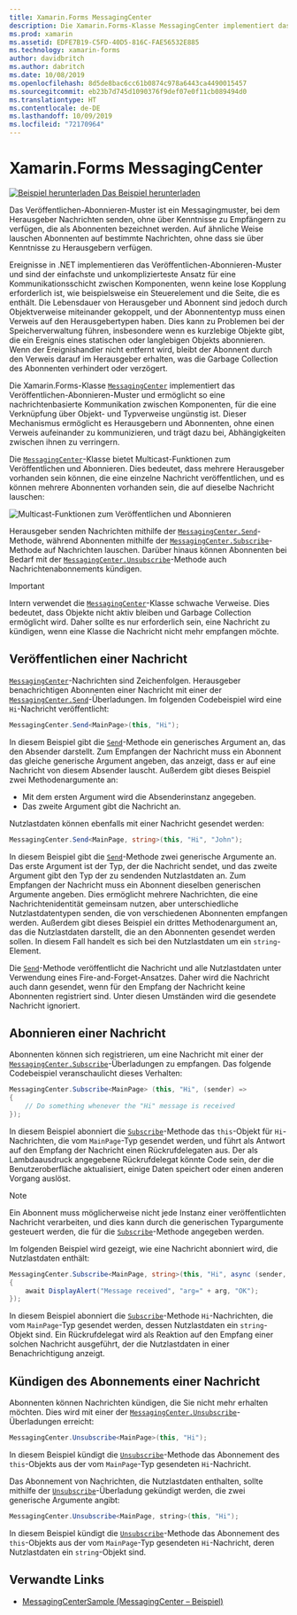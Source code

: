 ```yaml
---
title: Xamarin.Forms MessagingCenter
description: Die Xamarin.Forms-Klasse MessagingCenter implementiert das Veröffentlichen-Abonnieren-Muster und ermöglicht so eine nachrichtenbasierte Kommunikation zwischen Komponenten, für die eine Verknüpfung über Objekt- und Typverweise ungünstig ist.
ms.prod: xamarin
ms.assetid: EDFE7B19-C5FD-40D5-816C-FAE56532E885
ms.technology: xamarin-forms
author: davidbritch
ms.author: dabritch
ms.date: 10/08/2019
ms.openlocfilehash: 8d5de8bac6cc61b0874c978a6443ca4490015457
ms.sourcegitcommit: eb23b7d745d1090376f9def07e0f11cb089494d0
ms.translationtype: HT
ms.contentlocale: de-DE
ms.lasthandoff: 10/09/2019
ms.locfileid: "72170964"
---
```

# <a name="xamarinforms-messagingcenter"></a>Xamarin.Forms MessagingCenter

[![Beispiel herunterladen](~/media/shared/download.png) Das Beispiel herunterladen](https://docs.microsoft.com/samples/xamarin/xamarin-forms-samples/usingmessagingcenter)

Das Veröffentlichen-Abonnieren-Muster ist ein Messagingmuster, bei dem Herausgeber Nachrichten senden, ohne über Kenntnisse zu Empfängern zu verfügen, die als Abonnenten bezeichnet werden. Auf ähnliche Weise lauschen Abonnenten auf bestimmte Nachrichten, ohne dass sie über Kenntnisse zu Herausgebern verfügen.

Ereignisse in .NET implementieren das Veröffentlichen-Abonnieren-Muster und sind der einfachste und unkomplizierteste Ansatz für eine Kommunikationsschicht zwischen Komponenten, wenn keine lose Kopplung erforderlich ist, wie beispielsweise ein Steuerelement und die Seite, die es enthält. Die Lebensdauer von Herausgeber und Abonnent sind jedoch durch Objektverweise miteinander gekoppelt, und der Abonnententyp muss einen Verweis auf den Herausgebertypen haben. Dies kann zu Problemen bei der Speicherverwaltung führen, insbesondere wenn es kurzlebige Objekte gibt, die ein Ereignis eines statischen oder langlebigen Objekts abonnieren. Wenn der Ereignishandler nicht entfernt wird, bleibt der Abonnent durch den Verweis darauf im Herausgeber erhalten, was die Garbage Collection des Abonnenten verhindert oder verzögert.

Die Xamarin.Forms-Klasse [`MessagingCenter`](xref:Xamarin.Forms.MessagingCenter) implementiert das Veröffentlichen-Abonnieren-Muster und ermöglicht so eine nachrichtenbasierte Kommunikation zwischen Komponenten, für die eine Verknüpfung über Objekt- und Typverweise ungünstig ist. Dieser Mechanismus ermöglicht es Herausgebern und Abonnenten, ohne einen Verweis aufeinander zu kommunizieren, und trägt dazu bei, Abhängigkeiten zwischen ihnen zu verringern.

Die [`MessagingCenter`](xref:Xamarin.Forms.MessagingCenter)-Klasse bietet Multicast-Funktionen zum Veröffentlichen und Abonnieren. Dies bedeutet, dass mehrere Herausgeber vorhanden sein können, die eine einzelne Nachricht veröffentlichen, und es können mehrere Abonnenten vorhanden sein, die auf dieselbe Nachricht lauschen:

![](messaging-center-images/messaging-center.png "Multicast-Funktionen zum Veröffentlichen und Abonnieren")

Herausgeber senden Nachrichten mithilfe der [`MessagingCenter.Send`](xref:Xamarin.Forms.MessagingCenter.Send*)-Methode, während Abonnenten mithilfe der [`MessagingCenter.Subscribe`](xref:Xamarin.Forms.MessagingCenter.Subscribe*)-Methode auf Nachrichten lauschen. Darüber hinaus können Abonnenten bei Bedarf mit der [`MessagingCenter.Unsubscribe`](xref:Xamarin.Forms.MessagingCenter.Unsubscribe*)-Methode auch Nachrichtenabonnements kündigen.

> [!IMPORTANT]
> Intern verwendet die [`MessagingCenter`](xref:Xamarin.Forms.MessagingCenter)-Klasse schwache Verweise. Dies bedeutet, dass Objekte nicht aktiv bleiben und Garbage Collection ermöglicht wird. Daher sollte es nur erforderlich sein, eine Nachricht zu kündigen, wenn eine Klasse die Nachricht nicht mehr empfangen möchte.

## <a name="publish-a-message"></a>Veröffentlichen einer Nachricht

[`MessagingCenter`](xref:Xamarin.Forms.MessagingCenter)-Nachrichten sind Zeichenfolgen. Herausgeber benachrichtigen Abonnenten einer Nachricht mit einer der [`MessagingCenter.Send`](xref:Xamarin.Forms.MessagingCenter.Send*)-Überladungen. Im folgenden Codebeispiel wird eine `Hi`-Nachricht veröffentlicht:

```csharp
MessagingCenter.Send<MainPage>(this, "Hi");
```

In diesem Beispiel gibt die [`Send`](xref:Xamarin.Forms.MessagingCenter.Send*)-Methode ein generisches Argument an, das den Absender darstellt. Zum Empfangen der Nachricht muss ein Abonnent das gleiche generische Argument angeben, das anzeigt, dass er auf eine Nachricht von diesem Absender lauscht. Außerdem gibt dieses Beispiel zwei Methodenargumente an:

- Mit dem ersten Argument wird die Absenderinstanz angegeben.
- Das zweite Argument gibt die Nachricht an.

Nutzlastdaten können ebenfalls mit einer Nachricht gesendet werden:

```csharp
MessagingCenter.Send<MainPage, string>(this, "Hi", "John");
```

In diesem Beispiel gibt die [`Send`](xref:Xamarin.Forms.MessagingCenter.Send*)-Methode zwei generische Argumente an. Das erste Argument ist der Typ, der die Nachricht sendet, und das zweite Argument gibt den Typ der zu sendenden Nutzlastdaten an. Zum Empfangen der Nachricht muss ein Abonnent dieselben generischen Argumente angeben. Dies ermöglicht mehrere Nachrichten, die eine Nachrichtenidentität gemeinsam nutzen, aber unterschiedliche Nutzlastdatentypen senden, die von verschiedenen Abonnenten empfangen werden. Außerdem gibt dieses Beispiel ein drittes Methodenargument an, das die Nutzlastdaten darstellt, die an den Abonnenten gesendet werden sollen. In diesem Fall handelt es sich bei den Nutzlastdaten um ein `string`-Element.

Die [`Send`](xref:Xamarin.Forms.MessagingCenter.Send*)-Methode veröffentlicht die Nachricht und alle Nutzlastdaten unter Verwendung eines Fire-and-Forget-Ansatzes. Daher wird die Nachricht auch dann gesendet, wenn für den Empfang der Nachricht keine Abonnenten registriert sind. Unter diesen Umständen wird die gesendete Nachricht ignoriert.

## <a name="subscribe-to-a-message"></a>Abonnieren einer Nachricht

Abonnenten können sich registrieren, um eine Nachricht mit einer der [`MessagingCenter.Subscribe`](xref:Xamarin.Forms.MessagingCenter.Subscribe*)-Überladungen zu empfangen. Das folgende Codebeispiel veranschaulicht dieses Verhalten:

```csharp
MessagingCenter.Subscribe<MainPage> (this, "Hi", (sender) =>
{
    // Do something whenever the "Hi" message is received
});
```

In diesem Beispiel abonniert die [`Subscribe`](xref:Xamarin.Forms.MessagingCenter.Subscribe*)-Methode das `this`-Objekt für `Hi`-Nachrichten, die vom `MainPage`-Typ gesendet werden, und führt als Antwort auf den Empfang der Nachricht einen Rückrufdelegaten aus. Der als Lambdaausdruck angegebene Rückrufdelegat könnte Code sein, der die Benutzeroberfläche aktualisiert, einige Daten speichert oder einen anderen Vorgang auslöst.

> [!NOTE]
> Ein Abonnent muss möglicherweise nicht jede Instanz einer veröffentlichten Nachricht verarbeiten, und dies kann durch die generischen Typargumente gesteuert werden, die für die [`Subscribe`](xref:Xamarin.Forms.MessagingCenter.Subscribe*)-Methode angegeben werden.

Im folgenden Beispiel wird gezeigt, wie eine Nachricht abonniert wird, die Nutzlastdaten enthält:

```csharp
MessagingCenter.Subscribe<MainPage, string>(this, "Hi", async (sender, arg) =>
{
    await DisplayAlert("Message received", "arg=" + arg, "OK");
});
```

In diesem Beispiel abonniert die [`Subscribe`](xref:Xamarin.Forms.MessagingCenter.Subscribe*)-Methode `Hi`-Nachrichten, die vom `MainPage`-Typ gesendet werden, dessen Nutzlastdaten ein `string`-Objekt sind. Ein Rückrufdelegat wird als Reaktion auf den Empfang einer solchen Nachricht ausgeführt, der die Nutzlastdaten in einer Benachrichtigung anzeigt.

## <a name="unsubscribe-from-a-message"></a>Kündigen des Abonnements einer Nachricht

Abonnenten können Nachrichten kündigen, die Sie nicht mehr erhalten möchten. Dies wird mit einer der [`MessagingCenter.Unsubscribe`](xref:Xamarin.Forms.MessagingCenter.Unsubscribe*)-Überladungen erreicht:

```csharp
MessagingCenter.Unsubscribe<MainPage>(this, "Hi");
```

In diesem Beispiel kündigt die [`Unsubscribe`](xref:Xamarin.Forms.MessagingCenter.Unsubscribe*)-Methode das Abonnement des `this`-Objekts aus der vom `MainPage`-Typ gesendeten `Hi`-Nachricht.

Das Abonnement von Nachrichten, die Nutzlastdaten enthalten, sollte mithilfe der [`Unsubscribe`](xref:Xamarin.Forms.MessagingCenter.Unsubscribe*)-Überladung gekündigt werden, die zwei generische Argumente angibt:

```csharp
MessagingCenter.Unsubscribe<MainPage, string>(this, "Hi");
```

In diesem Beispiel kündigt die [`Unsubscribe`](xref:Xamarin.Forms.MessagingCenter.Unsubscribe*)-Methode das Abonnement des `this`-Objekts aus der vom `MainPage`-Typ gesendeten `Hi`-Nachricht, deren Nutzlastdaten ein `string`-Objekt sind.

## <a name="related-links"></a>Verwandte Links

- [MessagingCenterSample (MessagingCenter – Beispiel)](https://docs.microsoft.com/samples/xamarin/xamarin-forms-samples/usingmessagingcenter)
